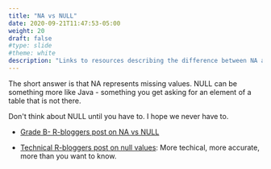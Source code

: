 ```yaml
---
title: "NA vs NULL"
date: 2020-09-21T11:47:53-05:00
weight: 20
draft: false
#type: slide
#theme: white
description: "Links to resources describing the difference between NA and NULL in R."
---
```


The short answer is that NA represents missing values. NULL can be
something more like Java - something you get asking for an element of
a table that is not there.

Don't think about NULL until you have to. I hope we never have to.

* [Grade B- R-bloggers post on NA vs NULL](https://www.r-bloggers.com/2010/04/r-na-vs-null/)

* [Technical R-bloggers post on null
  values](https://www.r-bloggers.com/2018/07/r-null-values-null-na-nan-inf/):
  More techical, more accurate, more than you want to know.
  
